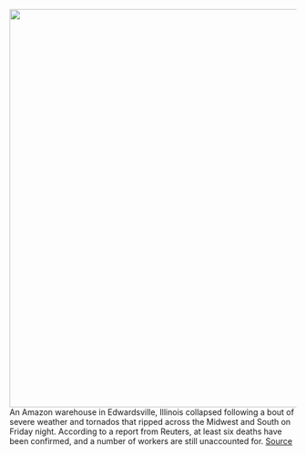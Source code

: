 <img src='https://cdn.vox-cdn.com/thumbor/jT9qoU0xFm4fNPa887FmxueotxI=/0x0:4000x2399/1200x800/filters:focal(1680x880:2320x1520)/cdn.vox-cdn.com/uploads/chorus_image/image/70259137/1237160688.0.jpg' width='700px' /><br/>
An Amazon warehouse in Edwardsville, Illinois collapsed following a bout of severe weather and tornados that ripped across the Midwest and South on Friday night. According to a report from Reuters, at least six deaths have been confirmed, and a number of workers are still unaccounted for.
<a href='https://www.theverge.com/2021/12/11/22829363/amazon-warehouse-tornado-collapse-edwardsville-illinois'> Source <a/>